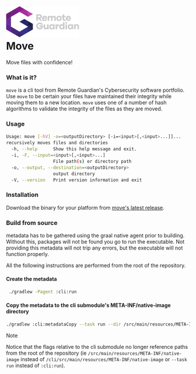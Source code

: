 <h1><img alt="RG-Logo.svg" src="cli/src/asciidoc/remoteGuardianLogo_darkmode.svg" width="200"/>
<br>
Move</h1>

Move files with confidence!

### What is it?
`move` is a cli tool from Remote Guardian's Cybersecurity software portfolio. Use `move` to be certain your files have maintained their integrity while moving them to a new location. `move` uses one of a number of hash algorithms to validate the integrity of the files as they are moved.

### Usage

```bash
Usage: move [-hV] -o=<outputDirectory> [-i=<input>[,<input>...]]...
recursively moves files and directories
  -h, --help      Show this help message and exit.
  -i, -F, --input=<input>[,<input>...]
                  File path(s) or directory path
  -o, --output, --destination=<outputDirectory>
                  output directory
  -V, --version   Print version information and exit
```

### Installation

Download the binary for your platform from [move's latest release](https://github.com/RemoteGuardian/move/releases).


### Build from source

metadata has to be gathered using the graal native agent prior to building. Without this, packages will not be found 
you go to run the executable. Not providing this metadata will not trip any errors, but the executable will not function
properly. 

All the following instructions are performed from the root of the repository.

#### Create the metadata

```bash
 ./gradlew -Pagent :cli:run
 ```

#### Copy the metadata to the cli submodule's META-INF/native-image directory
```bash
./gradlew :cli:metadataCopy --task run --dir /src/main/resources/META-INF/native-image
```
> [!NOTE] 
> Notice that the flags relative to the cli submodule no longer reference paths from the root of the repository
> (ie `/src/main/resources/META-INF/native-image` instead of `/cli/src/main/resources/META-INF/native-image` or `--task run` instead of `:cli:run`).